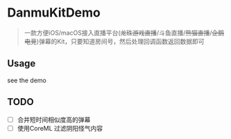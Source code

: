 # DanmuKitDemo

> 一款方便iOS/macOS接入直播平台(~~龙珠游戏直播~~/斗鱼直播/~~熊猫直播~~/~~企鹅电竞~~)弹幕的Kit，只要知道房间号，然后处理回调函数返回数据即可

## Usage

see the demo 

## TODO

- [ ] 合并短时间相似度高的弹幕
- [ ] 使用CoreML 过滤阴阳怪气内容
